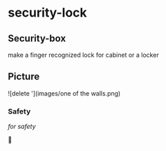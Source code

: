 # security-lock


## Security-box 

make a finger recognized lock for cabinet or a locker


## Picture
![delete '](images/one of the walls.png)



### Safety

*for safety*

:rocket:


